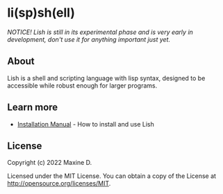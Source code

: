 # li(sp)sh(ell)

*NOTICE! Lish is still in its experimental phase and is very early in development, don't use it for anything important just yet.*

## About

Lish is a shell and scripting language with lisp syntax, designed to be accessible while robust enough for larger programs.

## Learn more

  + [Installation Manual](/docs/install-man.md) - How to install and use Lish

## License

Copyright (c) 2022 Maxine D.

Licensed under the MIT License. You can obtain a copy of the License at http://opensource.org/licenses/MIT.